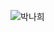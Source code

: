 ![박나희](https://user-images.githubusercontent.com/22493971/160269880-26474e7e-3f1e-4ab2-8089-fdfa0b9c9118.png)
